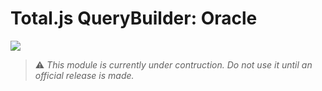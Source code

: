 # Total.js QueryBuilder: Oracle

![](https://github.com/user-attachments/assets/7f20da00-57a3-49f6-91aa-a4a732c95036)

> ⚠️ *This module is currently under contruction. Do not use it until an official release is made.*
